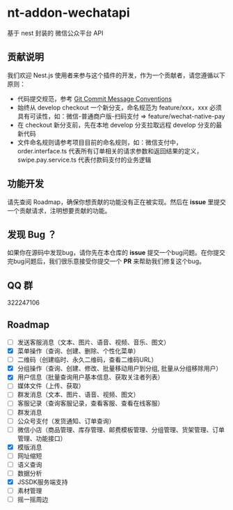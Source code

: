 # nt-addon-wechatapi
基于 nest 封装的 微信公众平台 API


## 贡献说明

我们欢迎 Nest.js 使用者来参与这个插件的开发，作为一个贡献者，请您遵循以下原则：

- 代码提交规范，参考 [Git Commit Message Conventions](https://docs.google.com/document/d/1QrDFcIiPjSLDn3EL15IJygNPiHORgU1_OOAqWjiDU5Y/edit#)
- 始终从 develop checkout 一个新分支，命名规范为 feature/xxx，xxx 必须具有可读性，如：微信-普通商户版-扫码支付 => feature/wechat-native-pay
- 在 checkout 新分支前，先在本地 develop 分支拉取远程 develop 分支的最新代码
- 文件命名规则请参考项目目前的命名规则，如：微信支付中，order.interface.ts 代表所有订单相关的请求参数和返回结果的定义，swipe.pay.service.ts 代表付款码支付的业务逻辑

## 功能开发

请先查阅 Roadmap，确保你想贡献的功能没有正在被实现。然后在 **issue** 里提交一个贡献请求，注明想要贡献的功能。

## 发现 Bug ？

如果你在源码中发现bug，请你先在本仓库的 **issue** 提交一个bug问题。在你提交完bug问题后，我们很乐意接受你提交一个 **PR** 来帮助我们修复这个bug。


## QQ 群

322247106


## Roadmap

- [ ] 发送客服消息（文本、图片、语音、视频、音乐、图文）
- [x] 菜单操作（查询、创建、删除、个性化菜单）
- [ ] 二维码（创建临时、永久二维码，查看二维码URL）
- [x] 分组操作（查询、创建、修改、批量移动用户到分组, 批量从分组移除用户）
- [x] 用户信息（批量查询用户基本信息、获取关注者列表）
- [ ] 媒体文件（上传、获取）
- [ ] 群发消息（文本、图片、语音、视频、图文）
- [ ] 客服记录（查询客服记录，查看客服、查看在线客服）
- [ ] 群发消息
- [ ] 公众号支付（发货通知、订单查询）
- [ ] 微信小店（商品管理、库存管理、邮费模板管理、分组管理、货架管理、订单管理、功能接口）
- [x] 模版消息
- [ ] 网址缩短
- [ ] 语义查询
- [ ] 数据分析
- [x] JSSDK服务端支持
- [ ] 素材管理
- [ ] 摇一摇周边
